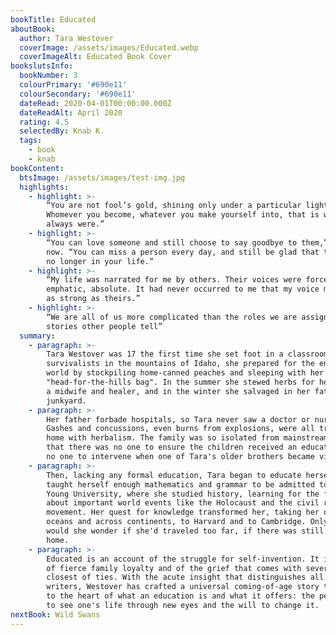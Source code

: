 ```yaml
---
bookTitle: Educated
aboutBook:
  author: Tara Westover
  coverImage: /assets/images/Educated.webp
  coverImageAlt: Educated Book Cover
bookslutsInfo:
  bookNumber: 3
  colourPrimary: '#690e11'
  colourSecondary: '#690e11'
  dateRead: 2020-04-01T00:00:00.000Z
  dateReadAlt: April 2020
  rating: 4.5
  selectedBy: Knab K.
  tags:
    - book
    - knab
bookContent:
  btsImage: /assets/images/test-img.jpg
  highlights:
    - highlight: >-
        “You are not fool’s gold, shining only under a particular light.
        Whomever you become, whatever you make yourself into, that is who you
        always were.”
    - highlight: >-
        “You can love someone and still choose to say goodbye to them,” she says
        now. “You can miss a person every day, and still be glad that they are
        no longer in your life.”
    - highlight: >-
        “My life was narrated for me by others. Their voices were forceful,
        emphatic, absolute. It had never occurred to me that my voice might be
        as strong as theirs.”
    - highlight: >-
        “We are all of us more complicated than the roles we are assigned in the
        stories other people tell”
  summary:
    - paragraph: >-
        Tara Westover was 17 the first time she set foot in a classroom. Born to
        survivalists in the mountains of Idaho, she prepared for the end of the
        world by stockpiling home-canned peaches and sleeping with her
        "head-for-the-hills bag". In the summer she stewed herbs for her mother,
        a midwife and healer, and in the winter she salvaged in her father's
        junkyard.
    - paragraph: >-
        Her father forbade hospitals, so Tara never saw a doctor or nurse.
        Gashes and concussions, even burns from explosions, were all treated at
        home with herbalism. The family was so isolated from mainstream society
        that there was no one to ensure the children received an education and
        no one to intervene when one of Tara's older brothers became violent.
    - paragraph: >-
        Then, lacking any formal education, Tara began to educate herself. She
        taught herself enough mathematics and grammar to be admitted to Brigham
        Young University, where she studied history, learning for the first time
        about important world events like the Holocaust and the civil rights
        movement. Her quest for knowledge transformed her, taking her over
        oceans and across continents, to Harvard and to Cambridge. Only then
        would she wonder if she'd traveled too far, if there was still a way
        home.
    - paragraph: >-
        Educated is an account of the struggle for self-invention. It is a tale
        of fierce family loyalty and of the grief that comes with severing the
        closest of ties. With the acute insight that distinguishes all great
        writers, Westover has crafted a universal coming-of-age story that gets
        to the heart of what an education is and what it offers: the perspective
        to see one's life through new eyes and the will to change it.
nextBook: Wild Swans
---
```


